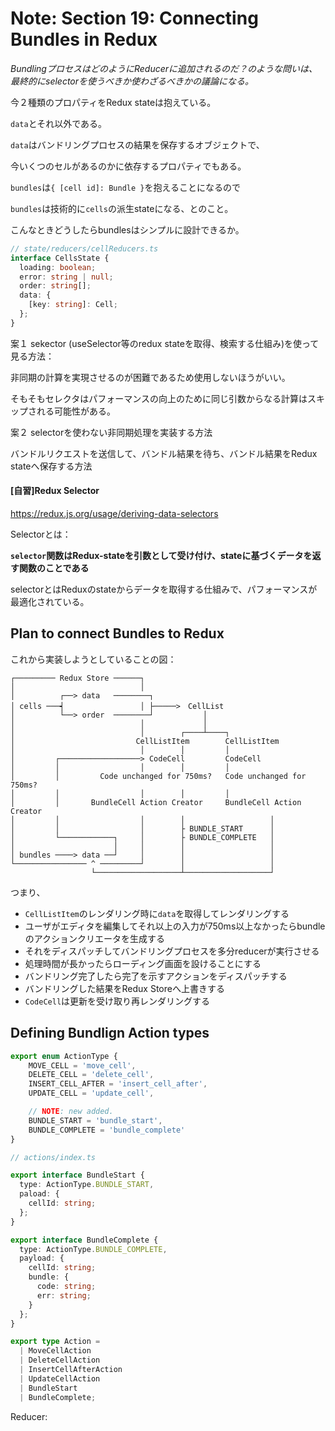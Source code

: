 # Note: Section 19: Connecting Bundles in Redux

*BundlingプロセスはどのようにReducerに追加されるのだ？のような問いは、最終的にselectorを使うべきか使わざるべきかの議論になる。*

今２種類のプロパティをRedux stateは抱えている。

`data`とそれ以外である。

`data`はバンドリングプロセスの結果を保存するオブジェクトで、

今いくつのセルがあるのかに依存するプロパティでもある。

`bundles`は`{ [cell id]: Bundle }`を抱えることになるので

`bundles`は技術的に`cells`の派生stateになる、とのこと。



こんなときどうしたらbundlesはシンプルに設計できるか。

```TypeScript
// state/reducers/cellReducers.ts
interface CellsState {
  loading: boolean;
  error: string | null;
  order: string[];
  data: {
    [key: string]: Cell;
  };
}
```
案１ sekector (useSelector等のredux stateを取得、検索する仕組み)を使って見る方法：

非同期の計算を実現させるのが困難であるため使用しないほうがいい。

そもそもセレクタはパフォーマンスの向上のために同じ引数からなる計算はスキップされる可能性がある。

案２ selectorを使わない非同期処理を実装する方法

バンドルリクエストを送信して、バンドル結果を待ち、バンドル結果をRedux stateへ保存する方法



#### [自習]Redux Selector

https://redux.js.org/usage/deriving-data-selectors

Selectorとは：

**`selector`関数はRedux-stateを引数として受け付け、stateに基づくデータを返す関数のことである**

selectorとはReduxのstateからデータを取得する仕組みで、パフォーマンスが最適化されている。

## Plan to connect Bundles to Redux

これから実装しようとしていることの図：

```
┌───────── Redux Store ──────┐
│                            │
│          ┌──> data   ────────┐
│ cells ───┥                 │ ├─────>　CellList
│          └──> order  ────────┘           │
│                            │             │
│                            │        ┌────┴────┐
│                           CellListItem        CellListItem
│                            │        │         │
│         ┌──────────────────> CodeCell         CodeCell
│         │                  │        │         │
│         │         Code unchanged for 750ms?   Code unchanged for 750ms?
│         │                  │        │         │
│         │       BundleCell Action Creator     BundleCell Action Creator 
│         │                  │        │                   │
│         │                  │        ├ BUNDLE_START      │
│         └────────────┐     │        ├ BUNDLE_COMPLETE   │
│                      │     │        │                   │
│ bundles ────> data ──┘     │        │                   │
└──────────────── ^ ─────────┘        │                   │
                  └───────────────────┴───────────────────┘
```

つまり、

- `CellListItem`のレンダリング時に`data`を取得してレンダリングする
- ユーザがエディタを編集してそれ以上の入力が750ms以上なかったらbundleのアクションクリエータを生成する
- それをディスパッチしてバンドリングプロセスを多分reducerが実行させる
- 処理時間が長かったらローディング画面を設けることにする
- バンドリング完了したら完了を示すアクションをディスパッチする
- バンドリングした結果をRedux Storeへ上書きする
- `CodeCell`は更新を受け取り再レンダリングする


## Defining Bundlign Action types

```TypeScript
export enum ActionType {
    MOVE_CELL = 'move_cell',
    DELETE_CELL = 'delete_cell',
    INSERT_CELL_AFTER = 'insert_cell_after',
    UPDATE_CELL = 'update_cell',

    // NOTE: new added.
    BUNDLE_START = 'bundle_start',
    BUNDLE_COMPLETE = 'bundle_complete'
}

// actions/index.ts

export interface BundleStart {
  type: ActionType.BUNDLE_START,
  paload: {
    cellId: string;
  };
}

export interface BundleComplete {
  type: ActionType.BUNDLE_COMPLETE,
  payload: {
    cellId: string;
    bundle: {
      code: string;
      err: string;
    }
  };
}

export type Action =
  | MoveCellAction
  | DeleteCellAction
  | InsertCellAfterAction
  | UpdateCellAction
  | BundleStart
  | BundleComplete;
```

Reducer:

```TypeScript

```